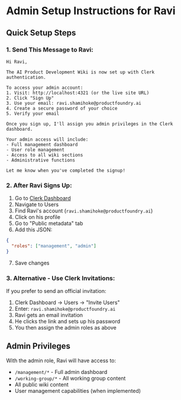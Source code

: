 # Admin Setup Instructions for Ravi

## Quick Setup Steps

### 1. Send This Message to Ravi:
```
Hi Ravi,

The AI Product Development Wiki is now set up with Clerk authentication. 

To access your admin account:
1. Visit: http://localhost:4321 (or the live site URL)
2. Click "Sign Up" 
3. Use your email: ravi.shamihoke@productfoundry.ai
4. Create a secure password of your choice
5. Verify your email

Once you sign up, I'll assign you admin privileges in the Clerk dashboard.

Your admin access will include:
- Full management dashboard
- User role management
- Access to all wiki sections
- Administrative functions

Let me know when you've completed the signup!
```

### 2. After Ravi Signs Up:
1. Go to [Clerk Dashboard](https://dashboard.clerk.com)
2. Navigate to Users
3. Find Ravi's account (`ravi.shamihoke@productfoundry.ai`)
4. Click on his profile
5. Go to "Public metadata" tab
6. Add this JSON:
```json
{
  "roles": ["management", "admin"]
}
```
7. Save changes

### 3. Alternative - Use Clerk Invitations:
If you prefer to send an official invitation:
1. Clerk Dashboard → Users → "Invite Users"
2. Enter: `ravi.shamihoke@productfoundry.ai`
3. Ravi gets an email invitation
4. He clicks the link and sets up his password
5. You then assign the admin roles as above

## Admin Privileges
With the admin role, Ravi will have access to:
- `/management/*` - Full admin dashboard
- `/working-group/*` - All working group content  
- All public wiki content
- User management capabilities (when implemented)